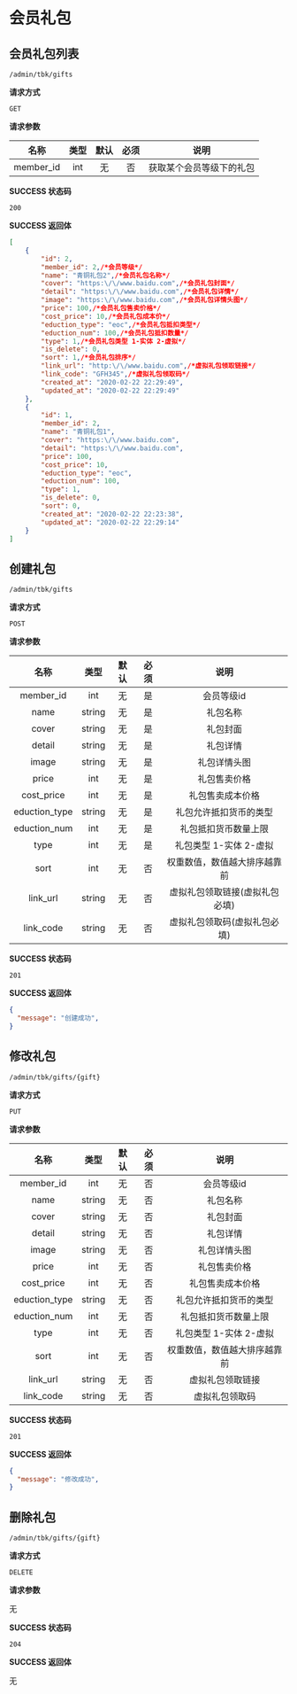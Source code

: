 # 会员礼包

## 会员礼包列表

`/admin/tbk/gifts`

**请求方式**

`GET`

**请求参数**

|   名称   |  类型   | 默认 | 必须 |             说明             |
| :------: | :-----: | :--: | :--: | :--------------------------: |
| member_id | int  |  无  |  否  |         获取某个会员等级下的礼包         |

**SUCCESS 状态码**

`200`

**SUCCESS 返回体**


```json
[
    {
        "id": 2,
        "member_id": 2,/*会员等级*/
        "name": "青铜礼包2",/*会员礼包名称*/
        "cover": "https:\/\/www.baidu.com",/*会员礼包封面*/
        "detail": "https:\/\/www.baidu.com",/*会员礼包详情*/
        "image": "https:\/\/www.baidu.com",/*会员礼包详情头图*/
        "price": 100,/*会员礼包售卖价格*/
        "cost_price": 10,/*会员礼包成本价*/
        "eduction_type": "eoc",/*会员礼包抵扣类型*/
        "eduction_num": 100,/*会员礼包抵扣数量*/
        "type": 1,/*会员礼包类型 1-实体 2-虚拟*/
        "is_delete": 0,
        "sort": 1,/*会员礼包排序*/
        "link_url": "http:\/\/www.baidu.com",/*虚拟礼包领取链接*/
        "link_code": "GFH345",/*虚拟礼包领取码*/
        "created_at": "2020-02-22 22:29:49",
        "updated_at": "2020-02-22 22:29:49"
    },
    {
        "id": 1,
        "member_id": 2,
        "name": "青铜礼包1",
        "cover": "https:\/\/www.baidu.com",
        "detail": "https:\/\/www.baidu.com",
        "price": 100,
        "cost_price": 10,
        "eduction_type": "eoc",
        "eduction_num": 100,
        "type": 1,
        "is_delete": 0,
        "sort": 0,
        "created_at": "2020-02-22 22:23:38",
        "updated_at": "2020-02-22 22:29:14"
    }
]
```

## 创建礼包

`/admin/tbk/gifts`

**请求方式**

`POST`

**请求参数**

|   名称   |  类型   | 默认 | 必须 |             说明             |
| :------: | :-----: | :--: | :--: | :--------------------------: |
| member_id | int  |  无  |  是  |         会员等级id        |
| name | string  |  无  |  是  |         礼包名称        |
| cover | string  |  无  |  是  |         礼包封面       |
| detail | string  |  无  |  是  |         礼包详情        |
| image | string  |  无  |  是  |         礼包详情头图        |
| price | int  |  无  |  是  |         礼包售卖价格        |
| cost_price | int  |  无  |  是  |         礼包售卖成本价格        |
| eduction_type | string  |  无  |  是  |         礼包允许抵扣货币的类型        |
| eduction_num | int  |  无  |  是  |         礼包抵扣货币数量上限        |
| type | int  |  无  |  是  |         礼包类型 1-实体 2-虚拟         |
|   sort   | int |  无  |  否  | 权重数值，数值越大排序越靠前 |
|   link_url   | string |  无  |  否  | 虚拟礼包领取链接(虚拟礼包必填) |
|   link_code   | string |  无  |  否  | 虚拟礼包领取码(虚拟礼包必填) |


**SUCCESS 状态码**

`201`

**SUCCESS 返回体**

```json
{
  "message": "创建成功",
}
```

## 修改礼包

`/admin/tbk/gifts/{gift}`

**请求方式**

`PUT`

**请求参数**

|   名称   |  类型   | 默认 | 必须 |             说明             |
| :------: | :-----: | :--: | :--: | :--------------------------: |
| member_id | int  |  无  |  否  |         会员等级id        |
| name | string  |  无  |  否  |         礼包名称        |
| cover | string  |  无  |  否  |         礼包封面       |
| detail | string  |  无  |  否  |         礼包详情        |
| image | string  |  无  |  否  |         礼包详情头图        |
| price | int  |  无  |  否  |         礼包售卖价格        |
| cost_price | int  |  无  |  否  |         礼包售卖成本价格        |
| eduction_type | string  |  无  |  否  |         礼包允许抵扣货币的类型        |
| eduction_num | int  |  无  |  否  |         礼包抵扣货币数量上限        |
| type | int  |  无  |  否  |         礼包类型 1-实体 2-虚拟         |
|   sort   | int |  无  |  否  | 权重数值，数值越大排序越靠前 |
|   link_url   | string |  无  |  否  | 虚拟礼包领取链接 |
|   link_code   | string |  无  |  否  | 虚拟礼包领取码 |


**SUCCESS 状态码**

`201`

**SUCCESS 返回体**

```json
{
  "message": "修改成功",
}
```

## 删除礼包

`/admin/tbk/gifts/{gift}`

**请求方式**

`DELETE`

**请求参数**

无

**SUCCESS 状态码**

`204`

**SUCCESS 返回体**

无
